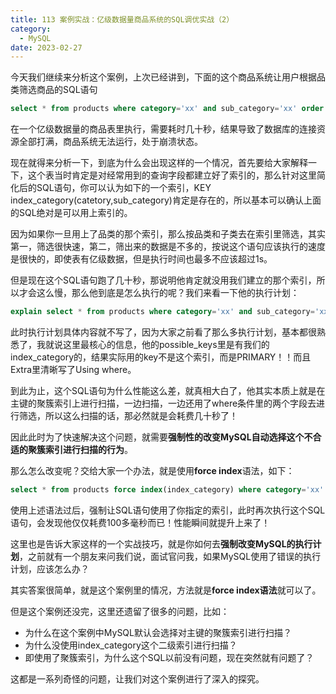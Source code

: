 ```yaml
---
title: 113 案例实战：亿级数据量商品系统的SQL调优实战（2）
category:
  - MySQL
date: 2023-02-27
---
```


<!-- more -->


今天我们继续来分析这个案例，上次已经讲到，下面的这个商品系统让用户根据品类筛选商品的SQL语句

```sql
select * from products where category='xx' and sub_category='xx' order by id desc limit xx,xx;
```

在一个亿级数据量的商品表里执行，需要耗时几十秒，结果导致了数据库的连接资源全部打满，商品系统无法运行，处于崩溃状态。

现在就得来分析一下，到底为什么会出现这样的一个情况，首先要给大家解释一下，这个表当时肯定是对经常用到的查询字段都建立好了索引的，那么针对这里简化后的SQL语句，你可以认为如下的一个索引，KEY index_category(catetory,sub_category)肯定是存在的，所以基本可以确认上面的SQL绝对是可以用上索引的。

因为如果你一旦用上了品类的那个索引，那么按品类和子类去在索引里筛选，其实第一，筛选很快速，第二，筛出来的数据是不多的，按说这个语句应该执行的速度是很快的，即使表有亿级数据，但是执行时间也最多不应该超过1s。

但是现在这个SQL语句跑了几十秒，那说明他肯定就没用我们建立的那个索引，所以才会这么慢，那么他到底是怎么执行的呢？我们来看一下他的执行计划：

```sql
explain select * from products where category='xx' and sub_category='xx' order by id desc limit xx,xx;
```

此时执行计划具体内容就不写了，因为大家之前看了那么多执行计划，基本都很熟悉了，我就说这里最核心的信息，他的possible_keys里是有我们的index_category的，结果实际用的key不是这个索引，而是PRIMARY！！而且Extra里清晰写了Using where。

到此为止，这个SQL语句为什么性能这么差，就真相大白了，他其实本质上就是在主键的聚簇索引上进行扫描，一边扫描，一边还用了where条件里的两个字段去进行筛选，所以这么扫描的话，那必然就是会耗费几十秒了！

因此此时为了快速解决这个问题，就需要**强制性的改变MySQL自动选择这个不合适的聚簇索引进行扫描的行为**。

那么怎么改变呢？交给大家一个办法，就是使用**force index**语法，如下：

```sql
select * from products force index(index_category) where category='xx' and sub_category='xx' order by id desc limit xx,xx;
```

使用上述语法过后，强制让SQL语句使用了你指定的索引，此时再次执行这个SQL语句，会发现他仅仅耗费100多毫秒而已！性能瞬间就提升上来了！

这里也是告诉大家这样的一个实战技巧，就是你如何去**强制改变MySQL的执行计划**，之前就有一个朋友来问我们说，面试官问我，如果MySQL使用了错误的执行计划，应该怎么办？

其实答案很简单，就是这个案例里的情况，方法就是**force index语法**就可以了。

但是这个案例还没完，这里还遗留了很多的问题，比如：

- 为什么在这个案例中MySQL默认会选择对主键的聚簇索引进行扫描？
- 为什么没使用index_category这个二级索引进行扫描？
- 即使用了聚簇索引，为什么这个SQL以前没有问题，现在突然就有问题了？

这都是一系列奇怪的问题，让我们对这个案例进行了深入的探究。
